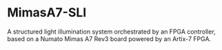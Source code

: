 # MimasA7-SLI
A structured light illumination system orchestrated by an FPGA controller, based on a Numato Mimas A7 Rev3 board powered by an Artix-7 FPGA.
